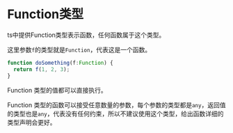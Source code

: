 # Function类型
ts中提供Function类型表示函数，任何函数属于这个类型。

这里参数`f`的类型就是`Function`，代表这是一个函数。

```typescript
function doSomething(f:Function) {
  return f(1, 2, 3);
}
```

Function 类型的值都可以直接执行。

Function 类型的函数可以接受任意数量的参数，每个参数的类型都是`any`，返回值的类型也是`any`，代表没有任何约束，所以不建议使用这个类型，给出函数详细的类型声明会更好。
